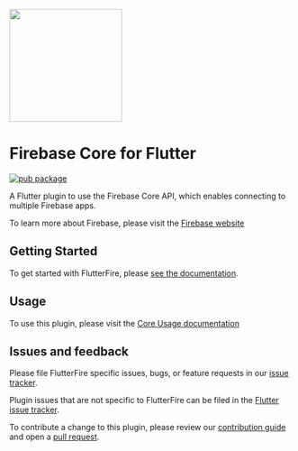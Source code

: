 [<img src="https://raw.githubusercontent.com/firebase/flutterfire/master/.github/images/flutter_favorite.png" width="200" />](https://flutter.dev/docs/development/packages-and-plugins/favorites)

# Firebase Core for Flutter

[![pub package](https://img.shields.io/pub/v/firebase_core.svg)](https://pub.dev/packages/firebase_core)

A Flutter plugin to use the Firebase Core API, which enables connecting to multiple Firebase apps.

To learn more about Firebase, please visit the [Firebase website](https://firebase.google.com)

## Getting Started

To get started with FlutterFire, please [see the documentation](https://firebase.google.com/docs/flutter/setup?platform=ios).

## Usage

To use this plugin, please visit the [Core Usage documentation](https://firebase.google.com/docs/flutter/setup)

## Issues and feedback

Please file FlutterFire specific issues, bugs, or feature requests in our [issue tracker](https://github.com/firebase/flutterfire/issues/new).

Plugin issues that are not specific to FlutterFire can be filed in the [Flutter issue tracker](https://github.com/flutter/flutter/issues/new).

To contribute a change to this plugin,
please review our [contribution guide](https://github.com/firebase/flutterfire/blob/master/CONTRIBUTING.md)
and open a [pull request](https://github.com/firebase/flutterfire/pulls).

